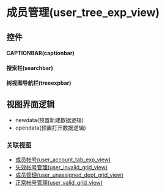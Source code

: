 # 成员管理(user_tree_exp_view)  <!-- {docsify-ignore-all} -->



## 控件
#### CAPTIONBAR(captionbar)
#### 搜索栏(searchbar)
#### 树视图导航栏(treeexpbar)

## 视图界面逻辑
  * newdata(预置新建数据逻辑)
  * opendata(预置打开数据逻辑)


### 关联视图
  * [成员帐号(user_account_tab_exp_view)](app/view/user_account_tab_exp_view)
  * [失效帐号管理(user_invalid_grid_view)](app/view/user_invalid_grid_view)
  * [成员管理(user_unassigned_dept_grid_view)](app/view/user_unassigned_dept_grid_view)
  * [正常帐号管理(user_valid_grid_view)](app/view/user_valid_grid_view)

<script>
 const { createApp } = Vue
  createApp({
    data() {
      return {

      }
    }
  }).use(ElementPlus).mount('#app')
</script>